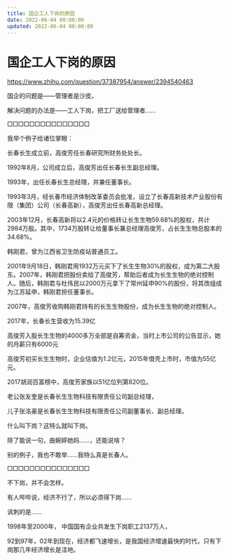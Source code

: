 ```yaml
---
title: 国企工人下岗的原因
date: 2022-06-04 00:00:00
updated: 2022-06-04 00:00:00
---
```


# 国企工人下岗的原因

https://www.zhihu.com/question/37387954/answer/2394540463

国企的问题是——管理者是沙皮。

解决问题的办法是——工人下岗，把工厂送给管理者……

□□□□□□□□□□□□□□□

我举个例子给诸位掌眼：

长春长生成立前，高俊芳任长春研究所财务处处长。

1992年8月，公司成立后，高俊芳出任长春长生副总经理。

1993年，出任长春长生总经理，并兼任董事长。

1993年3月，经长春市经济体制改革委员会批准，设立了长春高新技术产业股份有限（集团）公司（长春高新），高俊芳出任长春高新总经理。

2003年12月，长春高新将以2.4元的价格转让长生生物59.68%的股权，共计2984万股。其中，1734万股转让给董事长兼总经理高俊芳，占长生生物总股本的34.68%。

韩刚君，曾为江西省卫生防疫站普通员工。

2001年9月18日，韩刚君用1932万元买下了长生生物30%的股权，成为第二大股东。2007年，韩刚君把股份卖给了高俊芳，帮助后者成为长生生物的绝对控制人。随后，韩刚君与杜伟民以2000万元拿下了常州延申90%的股份，将其改组成为江苏延申，韩刚君担任董事长。

2007年，高俊芳收购韩刚君持有的长生生物股份，成为长生生物的绝对控制人。

2017年，长春长生营收为15.39亿

高俊芳入股长生生物的4000多万全部是自筹资金，当时上市公司的公告显示，她的月薪只有6000元

高俊芳初买长生生物时，企业估值为1.2亿元，2015年借壳上市时，市值为55亿元。

2017胡润百富榜中，高俊芳家族以51亿位列第820位。

老公张友奎是长春长生生物科技有限责任公司副总经理，

儿子张洺豪是长春长生生物科技有限责任公司副董事长、副总经理。

什么叫下岗？这特么就叫下岗。

除了能说一句，曲婉婷她妈……，还能说啥？

别的例子，我也不敢举……我特么真是长春人。

□□□□□□□□□□□□□□□

不下岗，并不会怎样。

有人哔哔说，经济不行了，所以必须得下岗……

讽刺的是……

1998年至2000年， 中国国有企业共发生下岗职工2137万人，

92到97年，02年到现在，经济都飞速增长，是我国经济增速最快的时代，只有下岗那几年经济增长是洼地。

